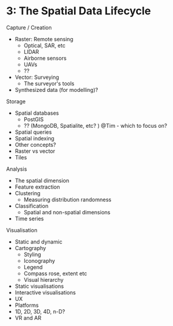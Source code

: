 # 3: The Spatial Data Lifecycle


Capture / Creation
- Raster: Remote sensing
    - Optical, SAR, etc
    - LIDAR
    - Airborne sensors
    - UAVs
    - ??
- Vector: Surveying
    - The surveyor's tools
- Synthesized data (for modelling)?

Storage
- Spatial databases
    - PostGIS
    - ?? (MongoDB, Spatialite, etc? ) @Tim - which to focus on? 
- Spatial queries
- Spatial indexing
- Other concepts?
- Raster vs vector
- Tiles

Analysis
- The spatial dimension
- Feature extraction
- Clustering
    - Measuring distribution randomness
- Classification
    - Spatial and non-spatial dimensions
- Time series 

Visualisation
- Static and dynamic
- Cartography
    - Styling
    - Iconography
    - Legend
    - Compass rose, extent etc
    - Visual hierarchy
- Static visualisations
- Interactive visualisations
- UX
- Platforms
- 1D, 2D, 3D, 4D, n-D?
- VR and AR
